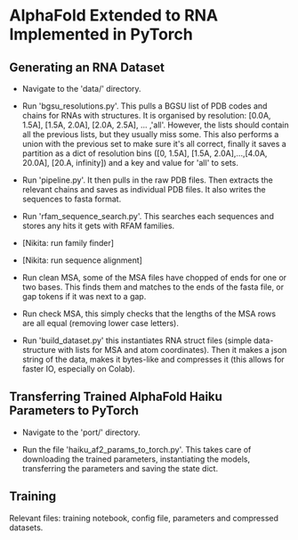 
# AlphaFold Extended to RNA Implemented in PyTorch


## Generating an RNA Dataset

- Navigate to the 'data/' directory.

- Run 'bgsu_resolutions.py'. This pulls a BGSU list of PDB codes and chains for RNAs with structures. It is organised by resolution: [0.0A, 1.5A], [1.5A, 2.0A], [2.0A, 2.5A], ... ,'all'. However, the lists should contain all the previous lists, but they usually miss some. This also performs a union with the previous set to make sure it's all correct, finally it saves a partition as a dict of resolution bins ([0, 1.5A], [1.5A, 2.0A],...,[4.0A, 20.0A], [20.A, infinity]) and a key and value for 'all' to sets.

- Run 'pipeline.py'. It then pulls in the raw PDB files. Then extracts the relevant chains and saves as individual PDB files. It also writes the sequences to fasta format.

- Run 'rfam_sequence_search.py'. This searches each sequences and stores any hits it gets with RFAM families.

- [Nikita: run family finder]

- [Nikita: run sequence alignment]

- Run clean MSA, some of the MSA files have chopped of ends for one or two bases. This finds them and matches to the ends of the fasta file, or gap tokens if it was next to a gap.

- Run check MSA, this simply checks that the lengths of the MSA rows are all equal (removing lower case letters).

- Run 'build_dataset.py' this instantiates RNA struct files (simple data-structure with lists for MSA and atom coordinates). Then it makes a json string of the data, makes it bytes-like and compresses it (this allows for faster IO, especially on Colab).

## Transferring Trained AlphaFold Haiku Parameters to PyTorch

- Navigate to the 'port/' directory.

- Run the file 'haiku_af2_params_to_torch.py'. This takes care of downloading the trained parameters, instantiating the models, transferring the parameters and saving the state dict.

<!-- [Deprecated]
- DeepMinds trained parameters have embeddings for the number of tokens for each amino acid. We must extend these embedding parameters for the RNA bases. Use the file 'augment_embeddings.py' to add in extra parameters to the embedding weights.  This stores a dictionary with the new (untrained parameters), that way optimiser groups can easily be constructed. -->

## Training

Relevant files: training notebook, config file, parameters and compressed datasets.


